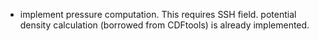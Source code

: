 
* implement pressure computation. This requires SSH field. potential density calculation (borrowed from CDFtools) is already implemented.